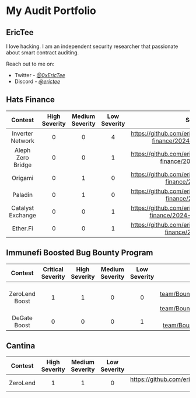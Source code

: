# My Audit Portfolio

## EricTee

I love hacking. I am an independent security researcher that passionate about smart contract auditing. 

Reach out to me on:
- Twitter - [*@0xEricTee*](https://twitter.com/0xEricTee) 
- Discord - [*@erictee*](https://discord.com/users/940481906464669746)


## Hats Finance

| Contest | High Severity | Medium Severity | Low Severity | Security report  | Payout  |
|:--:|:--:|:--:|:--:|:--:|:--:|
| Inverter Network | 0 | 0 | 4 | https://github.com/erictee2802/audits/blob/main/hats-finance/2024-07-inverter-network.md | ~$1000 |
| Aleph Zero Bridge | 0 | 0 | 1 | https://github.com/erictee2802/audits/blob/main/hats-finance/2024-03-aleph-zero.md | $1000 |
| Origami | 0 | 1 | 0 | https://github.com/erictee2802/audits/blob/main/hats-finance/2024-02-origami.md | ~$6720 |
| Paladin | 0 | 1 | 0 | https://github.com/erictee2802/audits/blob/main/hats-finance/2024-02-paladin.md | ~$4200 |
| Catalyst Exchange | 0 | 0 | 1 | https://github.com/erictee2802/audits/blob/main/hats-finance/2024-01-catalyst-exchange.md | $1000 |
| Ether.Fi | 0 | 0 | 1 | https://github.com/erictee2802/audits/blob/main/hats-finance/2023-11-ether-fi.md | $344.5 |


## Immunefi Boosted Bug Bounty Program

| Contest | Critical Severity | High Severity | Medium Severity | Low Severity | Security report  | Payout  |
|:--:|:--:|:--:|:--:|:--:|:--:|:--:|
| ZeroLend Boost | 1 | 1 | 0 | 0 | 1. https://github.com/immunefi-team/Bounty_Boosts/blob/main/ZeroLend/Report%2029267.md <br />2. https://github.com/immunefi-team/Bounty_Boosts/blob/main/ZeroLend/Report%2029288.md | $8125.8 |
| DeGate Boost | 0 | 0 | 0 | 1 | https://github.com/immunefi-team/Bounty_Boosts/blob/main/DeGate/Report%2026286.md | $750 |


## Cantina

| Contest | High Severity | Medium Severity | Low Severity | Security report  | Payout  |
|:--:|:--:|:--:|:--:|:--:|:--:|
| ZeroLend | 1 | 1 | 0 | https://github.com/erictee2802/audits/blob/main/cantina/2024-01-zerolend.md | $1331.68 |